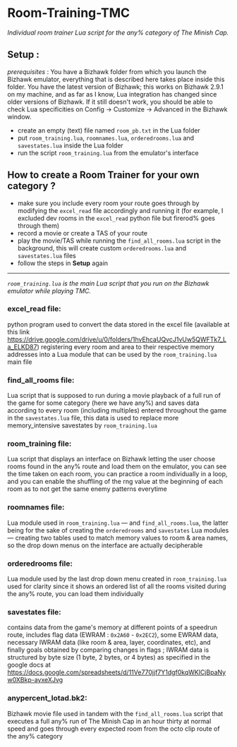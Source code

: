 # Room-Training-TMC
_Individual room trainer Lua script for the any% category of The Minish Cap._

## Setup :
_prerequisites_ : You have a Bizhawk folder from which you launch the Bizhawk emulator, everything that is described here takes place inside this folder.
You have the latest version of Bizhawk; this works on Bizhawk 2.9.1 on my machine, and as far as I know, Lua integration has changed since older versions of Bizhawk. If it still doesn't work, you should be able to check Lua specificities on Config -> Customize -> Advanced in the Bizhawk window.
* create an empty (text) file named `room_pb.txt` in the Lua folder
* put `room_training.lua`, `roomnames.lua`, `orderedrooms.lua` and `savestates.lua` inside the Lua folder
* run the script `room_training.lua` from the emulator's interface

## How to create a Room Trainer for your own category ?
* make sure you include every room your route goes through by modifying the `excel_read` file accordingly and running it (for example, I excluded dev rooms in the `excel_read` python file but firerod% goes through them)
* record a movie or create a TAS of your route
* play the movie/TAS while running the `find_all_rooms.lua` script in the background, this will create custom `orderedrooms.lua` and `savestates.lua` files
* follow the steps in **Setup** again

-----------------------------------------------------------------

_`room_training.lua` is the main Lua script that you run on the Bizhawk emulator while playing TMC._

### excel_read file:
python program used to convert the data stored in the excel file (available at this link https://drive.google.com/drive/u/0/folders/1hvEhcaUQvcJ1vUw5QWFTk7_La_ELKD87) registering every room and area to their respective memory addresses into a Lua module that can be used by the `room_training.lua` main file


### find_all_rooms file:
Lua script that is supposed to run during a movie playback of a full run of the game for some category (here we have any%) and saves data according to every room (including multiples) entered throughout the game in the `savestates.lua` file, this data is used to replace more memory_intensive savestates by `room_training.lua`


### room_training file:
Lua script that displays an interface on Bizhawk letting the user choose rooms found in the any% route and load them on the emulator, you can see the time taken on each room, you can practice a room individually in a loop, and you can enable the shuffling of the rng value at the beginning of each room as to not get the same enemy patterns everytime


### roomnames file:
Lua module used in `room_training.lua` &mdash; and `find_all_rooms.lua`, the latter being for the sake of creating the `orderedrooms` and `savestates` Lua modules &mdash; creating two tables used to match memory values to room & area names, so the drop down menus on the interface are actually decipherable

### orderedrooms file:
Lua module used by the last drop down menu created in `room_training.lua` used for clarity since it shows an ordered list of all the rooms visited during the any% route, you can load them individually

### savestates file:
contains data from the game's memory at different points of a speedrun route, includes flag data (EWRAM : `0x2A60` - `0x2EC2`), some EWRAM data, necessary IWRAM data (like room & area, layer, coordinates, etc), and finally goals obtained by comparing changes in flags ; IWRAM data is structured by byte size (1 byte, 2 bytes, or 4 bytes) as specified in the google docs at https://docs.google.com/spreadsheets/d/11Ve770jjf7Y1dgf0kqWKlCjBpaNyw0XBkp-ayxeXJvg

### anypercent_lotad.bk2:
Bizhawk movie file used in tandem with the `find_all_rooms.lua` script that executes a full any% run of The Minish Cap in an hour thirty at normal speed and goes through every expected room from the octo clip route of the any% category
